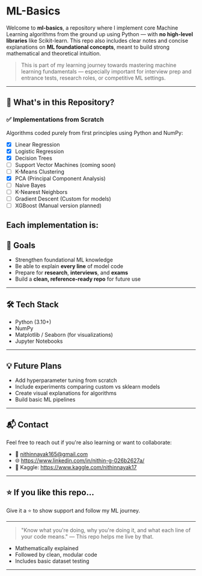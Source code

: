 # ML-Basics

Welcome to **ml-basics**, a repository where I implement core Machine Learning algorithms from the ground up using Python — with **no high-level libraries** like Scikit-learn. This repo also includes clear notes and concise explanations on **ML foundational concepts**, meant to build strong mathematical and theoretical intuition.

> This is part of my learning journey towards mastering machine learning fundamentals — especially important for interview prep and entrance tests, research roles, or competitive ML settings.

---

## 🚀 What's in this Repository?

### ✅ Implementations from Scratch
Algorithms coded purely from first principles using Python and NumPy:
- [x] Linear Regression
- [x] Logistic Regression
- [x] Decision Trees
- [ ] Support Vector Machines (coming soon)
- [ ] K-Means Clustering
- [x] PCA (Principal Component Analysis)
- [ ] Naive Bayes
- [ ] K-Nearest Neighbors
- [ ] Gradient Descent (Custom for models)
- [ ] XGBoost (Manual version planned)

Each implementation is:
---

## 🎯 Goals
- Strengthen foundational ML knowledge
- Be able to explain **every line** of model code
- Prepare for **research**, **interviews**, and **exams**
- Build a **clean, reference-ready repo** for future use

---

## 🛠 Tech Stack
- Python (3.10+)
- NumPy
- Matplotlib / Seaborn (for visualizations)
- Jupyter Notebooks

---

## 💡 Future Plans
- Add hyperparameter tuning from scratch
- Include experiments comparing custom vs sklearn models
- Create visual explanations for algorithms
- Build basic ML pipelines

---

## 📬 Contact
Feel free to reach out if you're also learning or want to collaborate:
- 📧 nithinnayak165@gmail.com
- 🌐 https://www.linkedin.com/in/nithin-g-026b2627a/
- 🧠 Kaggle: https://www.kaggle.com/nithinnayak17

---

## ⭐ If you like this repo...
Give it a ⭐ to show support and follow my ML journey.

---

> "Know what you're doing, why you're doing it, and what each line of your code means." — This repo helps me live by that.

- Mathematically explained
- Followed by clean, modular code
- Includes basic dataset testing

---




